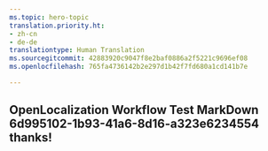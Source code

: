 ```yaml
---
ms.topic: hero-topic
translation.priority.ht:
- zh-cn
- de-de
translationtype: Human Translation
ms.sourcegitcommit: 42883920c9047f8e2baf0886a2f5221c9696ef08
ms.openlocfilehash: 765fa4736142b2e297d1b42f7fd680a1cd141b7e

---
```

## OpenLocalization Workflow Test MarkDown 6d995102-1b93-41a6-8d16-a323e6234554 thanks!



<!--HONumber=Aug16_HO3-->



